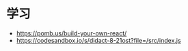 # 学习

-   https://pomb.us/build-your-own-react/
-   https://codesandbox.io/s/didact-8-21ost?file=/src/index.js

